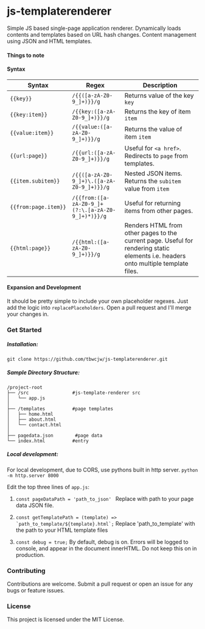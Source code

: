 # js-templaterenderer

Simple JS based single-page application renderer. Dynamically loads contents and templates based on URL hash changes. Content management using JSON and HTML templates.

#### Things to note

#### Syntax
| Syntax | Regex | Description |
| ------ | ----- | ----------- |
| ```{{key}}``` | ```/{{([a-zA-Z0-9_]+)}}/g``` | Returns value of the key ```key```
| ```{{key:item}}``` | ```/{{key:([a-zA-Z0-9_]+)}}/g``` | Returns the key of item ```item```
| ```{{value:item}}``` | ```/{{value:([a-zA-Z0-9_]+)}}/g``` | Returns the value of item ```item``` |
| ```{{url:page}}``` | ```/{{url:([a-zA-Z0-9_]+)}}/g``` | Useful for ```<a href>```. Redirects to ```page``` from templates.
| ```{{item.subitem}}``` | ```/{{([a-zA-Z0-9_]+)\.([a-zA-Z0-9_]+)}}/g``` | Nested JSON items. Returns the ```subitem``` value from ```item```
| ```{{from:page.item}}```|  ```/{{from:([a-zA-Z0-9_]+(?:\.[a-zA-Z0-9_]+)*)}}/g``` | Useful for returning items from other pages. 
| ```{{html:page}}``` | ```/{{html:([a-zA-Z0-9_]+)}}/g``` | Renders HTML from other pages to the current page. Useful for rendering static elements i.e. headers onto multiple template files.

#### Expansion and Development

It should be pretty simple to include your own placeholder regexes. Just add the logic into `replacePlaceholders`. Open a pull request and I'll merge your changes in.

### Get Started

##### Installation:

``` git clone https://github.com/tbwcjw/js-templaterenderer.git ```

##### Sample Directory Structure:
```
/project-root
├── /src                #js-template-renderer src
│   └── app.js           
│
├── /templates          #page templates
│   ├── home.html       
│   ├── about.html       
│   └── contact.html 
│    
├── pagedata.json        #page data
└── index.html          #entry
```
##### Local development:

For local development, due to CORS, use pythons built in http server.
```python -m http.server 8000```

Edit the top three lines of ```app.js```:

1. ```const pageDataPath = 'path_to_json' ```
Replace with path to your page data JSON file.

2. ```const getTemplatePath = (template) => `path_to_template/${template}.html`;```
Replace 'path_to_template' with the path to your HTML template files

3. ```const debug = true;```
By default, debug is on. Errors will be logged to console, and appear in the document innerHTML. Do not keep this on in production.

### Contributing
Contributions are welcome. Submit a pull request or open an issue for any bugs or feature issues.

### License
This project is licensed under the MIT License.
